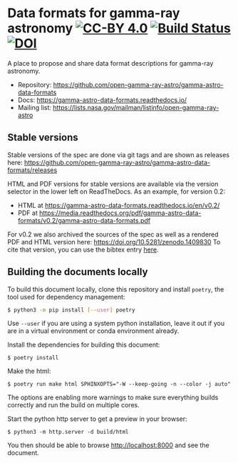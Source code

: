 # Data formats for gamma-ray astronomy [![CC-BY 4.0](https://licensebuttons.net/l/by/4.0/88x31.png)](https://creativecommons.org/licenses/by/4.0/) [![Build Status](https://travis-ci.com/open-gamma-ray-astro/gamma-astro-data-formats.svg?branch=master)](https://travis-ci.com/open-gamma-ray-astro/gamma-astro-data-formats) [![DOI](https://zenodo.org/badge/DOI/10.5281/zenodo.1409831.svg)](https://doi.org/10.5281/zenodo.1409831)

A place to propose and share data format descriptions for gamma-ray astronomy.

* Repository: https://github.com/open-gamma-ray-astro/gamma-astro-data-formats
* Docs: https://gamma-astro-data-formats.readthedocs.io/
* Mailing list: https://lists.nasa.gov/mailman/listinfo/open-gamma-ray-astro

## Stable versions

Stable versions of the spec are done via git tags and are shown as releases here:
https://github.com/open-gamma-ray-astro/gamma-astro-data-formats/releases

HTML and PDF versions for stable versions are available via the version selector
in the lower left on ReadTheDocs. As an example, for version 0.2:

- HTML at <https://gamma-astro-data-formats.readthedocs.io/en/v0.2/>
- PDF at <https://media.readthedocs.org/pdf/gamma-astro-data-formats/v0.2/gamma-astro-data-formats.pdf>

For v0.2 we also archived the sources of the spec as well as a rendered PDF and HTML version here:
<https://doi.org/10.5281/zenodo.1409830> 
To cite that version, you can use the bibtex entry [here](https://zenodo.org/record/1409831/export/hx#.W5EBLNgzY_U).

## Building the documents locally

To build this document locally, clone this repository and install `poetry`,
the tool used for dependency management:
```bash
$ python3 -m pip install [--user] poetry
```
Use `--user` if you are using a system python installation, leave it out if
you are in a virtual environment or conda environment already.

Install the dependencies for building this document:
```
$ poetry install
```

Make the html:
```
$ poetry run make html SPHINXOPTS="-W --keep-going -n --color -j auto"
```

The options are enabling more warnings to make sure everything builds correctly
and run the build on multiple cores.

Start the python http server to get a preview in your browser:
```
$ python3 -m http.server -d build/html
```

You then should be able to browse <http://localhost:8000> and see the document.
